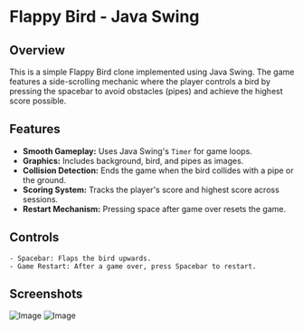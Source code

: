 # Flappy Bird - Java Swing

## Overview
This is a simple Flappy Bird clone implemented using Java Swing. The game features a side-scrolling mechanic where the player controls a bird by pressing the spacebar to avoid obstacles (pipes) and achieve the highest score possible.

## Features
- **Smooth Gameplay:** Uses Java Swing's `Timer` for game loops.
- **Graphics:** Includes background, bird, and pipes as images.
- **Collision Detection:** Ends the game when the bird collides with a pipe or the ground.
- **Scoring System:** Tracks the player's score and highest score across sessions.
- **Restart Mechanism:** Pressing space after game over resets the game.

## Controls
```
- Spacebar: Flaps the bird upwards.
- Game Restart: After a game over, press Spacebar to restart.
```

## Screenshots

![Image](https://github.com/user-attachments/assets/102b785c-7aeb-4602-a1f0-e88479d87341)
![Image](https://github.com/user-attachments/assets/3961ec96-9171-49c7-b998-518ddd96fc23)
